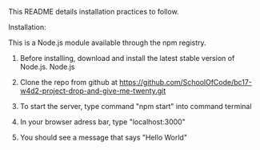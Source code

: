 This README details installation practices to follow.

Installation:

This is a Node.js module available through the npm registry.

1. Before installing, download and install the latest stable version of Node.js. Node.js

2. Clone the repo from github at
https://github.com/SchoolOfCode/bc17-w4d2-project-drop-and-give-me-twenty.git

3. To start the server, type command "npm start" into command terminal

4. In your browser adress bar, type "localhost:3000"

5. You should see a message that says "Hello World"